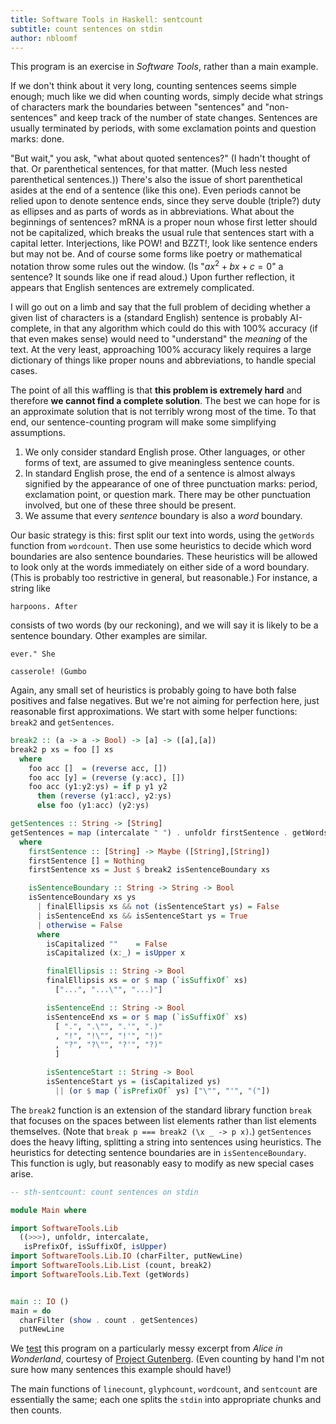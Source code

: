 ```yaml
---
title: Software Tools in Haskell: sentcount
subtitle: count sentences on stdin
author: nbloomf
---
```


This program is an exercise in *Software Tools*, rather than a main example.

If we don't think about it very long, counting sentences seems simple enough; much like we did when counting words, simply decide what strings of characters mark the boundaries between "sentences" and "non-sentences" and keep track of the number of state changes. Sentences are usually terminated by periods, with some exclamation points and question marks: done.

"But wait," you ask, "what about quoted sentences?" (I hadn't thought of that. Or parenthetical sentences, for that matter. (Much less nested parenthetical sentences.)) There's also the issue of short parenthetical asides at the end of a sentence (like this one). Even periods cannot be relied upon to denote sentence ends, since they serve double (triple?) duty as ellipses and as parts of words as in abbreviations. What about the beginnings of sentences? mRNA is a proper noun whose first letter should not be capitalized, which breaks the usual rule that sentences start with a capital letter. Interjections, like POW! and BZZT!, look like sentence enders but may not be. And of course some forms like poetry or mathematical notation throw some rules out the window. (Is "$ax^2 + bx + c = 0$" a sentence? It sounds like one if read aloud.) Upon further reflection, it appears that English sentences are extremely complicated.

I will go out on a limb and say that the full problem of deciding whether a given list of characters is a (standard English) sentence is probably AI-complete, in that any algorithm which could do this with 100% accuracy (if that even makes sense) would need to "understand" the *meaning* of the text. At the very least, approaching 100% accuracy likely requires a large dictionary of things like proper nouns and abbreviations, to handle special cases.

The point of all this waffling is that **this problem is extremely hard** and therefore **we cannot find a complete solution**. The best we can hope for is an approximate solution that is not terribly wrong most of the time. To that end, our sentence-counting program will make some simplifying assumptions.

1. We only consider standard English prose. Other languages, or other forms of text, are assumed to give meaningless sentence counts.
2. In standard English prose, the end of a sentence is almost always signified by the appearance of one of three punctuation marks: period, exclamation point, or question mark. There may be other punctuation involved, but one of these three should be present.
3. We assume that every *sentence* boundary is also a *word* boundary.

Our basic strategy is this: first split our text into words, using the ``getWords`` function from ``wordcount``. Then use some heuristics to decide which word boundaries are also sentence boundaries. These heuristics will be allowed to look only at the words immediately on either side of a word boundary. (This is probably too restrictive in general, but reasonable.) For instance, a string like

    harpoons. After

consists of two words (by our reckoning), and we will say it is likely to be a sentence boundary. Other examples are similar.

    ever." She

    casserole! (Gumbo

Again, any small set of heuristics is probably going to have both false positives and false negatives. But we're not aiming for perfection here, just reasonable first approximations. We start with some helper functions: ``break2`` and ``getSentences``.


```haskell
break2 :: (a -> a -> Bool) -> [a] -> ([a],[a])
break2 p xs = foo [] xs
  where
    foo acc []  = (reverse acc, [])
    foo acc [y] = (reverse (y:acc), [])
    foo acc (y1:y2:ys) = if p y1 y2
      then (reverse (y1:acc), y2:ys)
      else foo (y1:acc) (y2:ys)

getSentences :: String -> [String]
getSentences = map (intercalate " ") . unfoldr firstSentence . getWords
  where
    firstSentence :: [String] -> Maybe ([String],[String])
    firstSentence [] = Nothing
    firstSentence xs = Just $ break2 isSentenceBoundary xs

    isSentenceBoundary :: String -> String -> Bool
    isSentenceBoundary xs ys
      | finalEllipsis xs && not (isSentenceStart ys) = False
      | isSentenceEnd xs && isSentenceStart ys = True
      | otherwise = False
      where
        isCapitalized ""    = False
        isCapitalized (x:_) = isUpper x

        finalEllipsis :: String -> Bool
        finalEllipsis xs = or $ map (`isSuffixOf` xs)
          ["...", "...\"", "...)"]

        isSentenceEnd :: String -> Bool
        isSentenceEnd xs = or $ map (`isSuffixOf` xs)
          [ ".", ".\"", ".'", ".)"
          , "!", "!\"", "!'", "!)"
          , "?", "?\"", "?'", "?)"
          ]

        isSentenceStart :: String -> Bool
        isSentenceStart ys = (isCapitalized ys)
          || (or $ map (`isPrefixOf` ys) ["\"", "'", "("])
```


The ``break2`` function is an extension of the standard library function ``break`` that focuses on the spaces between list elements rather than list elements themselves. (Note that ``break p === break2 (\x _ -> p x)``.) ``getSentences`` does the heavy lifting, splitting a string into sentences using heuristics. The heuristics for detecting sentence boundaries are in ``isSentenceBoundary``. This function is ugly, but reasonably easy to modify as new special cases arise.


```haskell
-- sth-sentcount: count sentences on stdin

module Main where

import SoftwareTools.Lib
  ((>>>), unfoldr, intercalate,
   isPrefixOf, isSuffixOf, isUpper)
import SoftwareTools.Lib.IO (charFilter, putNewLine)
import SoftwareTools.Lib.List (count, break2)
import SoftwareTools.Lib.Text (getWords)


main :: IO ()
main = do
  charFilter (show . count . getSentences)
  putNewLine
```


We [test](https://raw.githubusercontent.com/nbloomf/st-haskell/master/test/sentcount/alice.test) this program on a particularly messy excerpt from *Alice in Wonderland*, courtesy of [Project Gutenberg](http://www.gutenberg.org). (Even counting by hand I'm not sure how many sentences this example should have!)

The main functions of ``linecount``, ``glyphcount``, ``wordcount``, and ``sentcount`` are essentially the same; each one splits the ``stdin`` into appropriate chunks and then counts.
